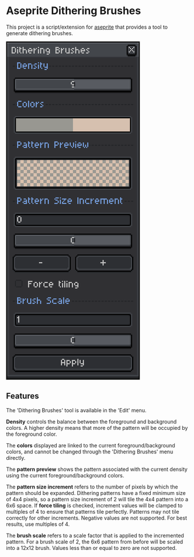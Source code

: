 
# Aseprite Dithering Brushes

This project is a script/extension for [aseprite](https://aseprite.org) that provides a tool to generate dithering brushes.

![](dithering-brushes-tool-preview.png)

## Features

The 'Dithering Brushes' tool is available in the 'Edit' menu.

**Density** controls the balance between the foreground and background colors. A higher density means that more of the pattern will be occupied by the foreground color.

The **colors** displayed are linked to the current foreground/background colors, and cannot be changed through the 'Dithering Brushes' menu directly.

The **pattern preview** shows the pattern associated with the current density using the current foreground/background colors.

The **pattern size increment** refers to the number of pixels by which the pattern should be expanded. Dithering patterns have a fixed minimum size of 4x4 pixels, so a pattern size increment of 2 will tile the 4x4 pattern into a 6x6 space. If **force tiling** is checked, increment values will be clamped to multiples of 4 to ensure that patterns tile perfectly. Patterns may not tile correctly for other increments. Negative values are not supported. For best results, use multiples of 4.

The **brush scale** refers to a scale factor that is applied to the incremented pattern. For a brush scale of 2, the 6x6 pattern from before will be scaled into a 12x12 brush. Values less than or equal to zero are not supported.